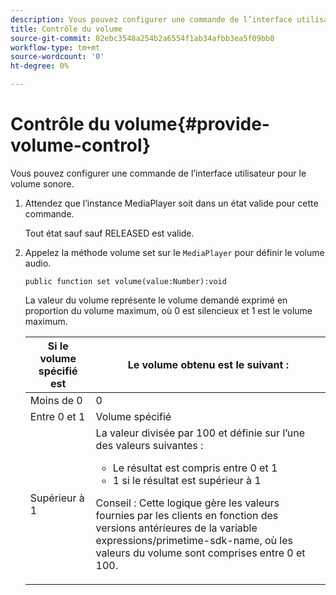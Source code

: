 ```yaml
---
description: Vous pouvez configurer une commande de l’interface utilisateur pour le volume sonore.
title: Contrôle du volume
source-git-commit: 02ebc3548a254b2a6554f1ab34afbb3ea5f09bb8
workflow-type: tm+mt
source-wordcount: '0'
ht-degree: 0%

---
```


# Contrôle du volume{#provide-volume-control}

Vous pouvez configurer une commande de l’interface utilisateur pour le volume sonore.

1. Attendez que l’instance MediaPlayer soit dans un état valide pour cette commande.

   Tout état sauf sauf RELEASED est valide.
1. Appelez la méthode volume set sur le `MediaPlayer` pour définir le volume audio.

   ```
   public function set volume(value:Number):void
   ```

   La valeur du volume représente le volume demandé exprimé en proportion du volume maximum, où 0 est silencieux et 1 est le volume maximum.

   <table id="table_144A2B1260374FBE8D976194F602DDC7"> 
   <thead> 
   <tr> 
      <th colname="col1" class="entry"> Si le volume spécifié est </th> 
      <th colname="col2" class="entry"> Le volume obtenu est le suivant : </th> 
   </tr> 
   </thead>
   <tbody> 
   <tr> 
      <td colname="col1"> Moins de 0 </td> 
      <td colname="col2"> 0 </td> 
   </tr> 
   <tr> 
      <td colname="col1"> Entre 0 et 1 </td> 
      <td colname="col2"> Volume spécifié </td> 
   </tr> 
   <tr> 
      <td colname="col1"> Supérieur à 1 </td> 
      <td colname="col2"> La valeur divisée par 100 et définie sur l’une des valeurs suivantes : 
      <ul id="ul_8C2282F0EDC44A408820F5768709214F"> 
      <li id="li_B00BC6F4812D4000891358F762C8E492">Le résultat est compris entre 0 et 1 </li> 
      <li id="li_03B7F30662554F299320040CAC2DEB7A">1 si le résultat est supérieur à 1 </li> 
      </ul> <p>Conseil : Cette logique gère les valeurs fournies par les clients en fonction des versions antérieures de la variable 
      <span class="codeph">expressions/primetime-sdk-name</span>, où les valeurs du volume sont comprises entre 0 et 100. </p> </td> 
   </tr> 
   </tbody> 
   </table>
